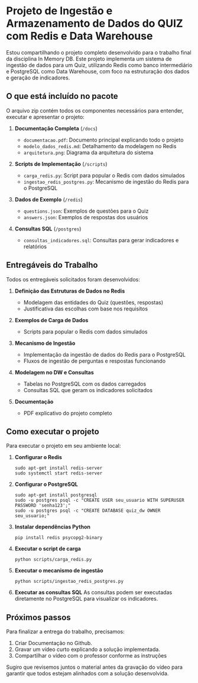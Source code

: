 # Projeto de Ingestão e Armazenamento de Dados do QUIZ com Redis e Data Warehouse


Estou compartilhando o projeto completo desenvolvido para o trabalho final da disciplina In Memory DB. 
Este projeto implementa um sistema de ingestão de dados para um Quiz, utilizando Redis como banco intermediário 
e PostgreSQL como Data Warehouse, com foco na estruturação dos dados e geração de indicadores.

## O que está incluído no pacote

O arquivo zip contém todos os componentes necessários para entender, executar e apresentar o projeto:

1. **Documentação Completa** (`/docs`)
   - `documentacao.pdf`: Documento principal explicando todo o projeto
   - `modelo_dados_redis.md`: Detalhamento da modelagem no Redis
   - `arquitetura.png`: Diagrama da arquitetura do sistema

2. **Scripts de Implementação** (`/scripts`)
   - `carga_redis.py`: Script para popular o Redis com dados simulados
   - `ingestao_redis_postgres.py`: Mecanismo de ingestão do Redis para o PostgreSQL

3. **Dados de Exemplo** (`/redis`)
   - `questions.json`: Exemplos de questões para o Quiz
   - `answers.json`: Exemplos de respostas dos usuários

4. **Consultas SQL** (`/postgres`)
   - `consultas_indicadores.sql`: Consultas para gerar indicadores e relatórios

## Entregáveis do Trabalho

Todos os entregáveis solicitados foram desenvolvidos:

1. **Definição das Estruturas de Dados no Redis**
   - Modelagem das entidades do Quiz (questões, respostas)
   - Justificativa das escolhas com base nos requisitos

2. **Exemplos de Carga de Dados**
   - Scripts para popular o Redis com dados simulados

3. **Mecanismo de Ingestão**
   - Implementação da ingestão de dados do Redis para o PostgreSQL
   - Fluxos de ingestão de perguntas e respostas funcionando

4. **Modelagem no DW e Consultas**
   - Tabelas no PostgreSQL com os dados carregados
   - Consultas SQL que geram os indicadores solicitados

5. **Documentação**
   - PDF explicativo do projeto completo

## Como executar o projeto

Para executar o projeto em seu ambiente local:

1. **Configurar o Redis**
   ```
   sudo apt-get install redis-server
   sudo systemctl start redis-server
   ```

2. **Configurar o PostgreSQL**
   ```
   sudo apt-get install postgresql
   sudo -u postgres psql -c "CREATE USER seu_usuario WITH SUPERUSER PASSWORD 'senha123';"
   sudo -u postgres psql -c "CREATE DATABASE quiz_dw OWNER seu_usuario;"
   ```

3. **Instalar dependências Python**
   ```
   pip install redis psycopg2-binary
   ```

4. **Executar o script de carga**
   ```
   python scripts/carga_redis.py
   ```

5. **Executar o mecanismo de ingestão**
   ```
   python scripts/ingestao_redis_postgres.py
   ```

6. **Executar as consultas SQL**
   As consultas podem ser executadas diretamente no PostgreSQL para visualizar os indicadores.

## Próximos passos

Para finalizar a entrega do trabalho, precisamos:

1. Criar Documentação no Github.
2. Gravar um vídeo curto explicando a solução implementada.
3. Compartilhar o vídeo com o professor conforme as instruções

Sugiro que revisemos juntos o material antes da gravação do vídeo para garantir que todos estejam 
alinhados com a solução desenvolvida.

